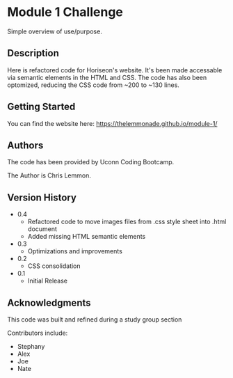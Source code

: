 # Module 1 Challenge

Simple overview of use/purpose.

## Description

Here is refactored code for Horiseon's website. It's been made accessable via semantic elements in the HTML and CSS. The code has also been optomized, reducing the CSS code from ~200 to ~130 lines.

## Getting Started

You can find the website here: https://thelemmonade.github.io/module-1/

## Authors

The code has been provided by Uconn Coding Bootcamp.

The Author is Chris Lemmon.

## Version History

* 0.4
    * Refactored code to move images files from .css style sheet into .html document
    * Added missing HTML semantic elements
* 0.3
    * Optimizations and improvements
* 0.2
    * CSS consolidation
* 0.1
    * Initial Release

## Acknowledgments

This code was built and refined during a study group section

Contributors include:
* Stephany
* Alex
* Joe
* Nate

